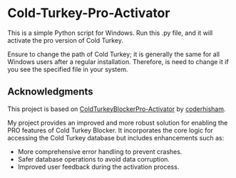 # Cold-Turkey-Pro-Activator


This is a simple Python script for Windows. Run this .py file, and it will activate the pro version of Cold Turkey.

Ensure to change the path of Cold Turkey; it is generally the same for all Windows users after a regular installation. Therefore, is need to change it if you see the specified file in your system.







## Acknowledgments
This project is based on [ColdTurkeyBlockerPro-Activator](https://github.com/coderhisham/ColdTurkeyBlockerPro-Activator) by [coderhisham](https://github.com/coderhisham).

My project provides an improved and more robust solution for enabling the PRO features of Cold Turkey Blocker.  It incorporates the core logic for accessing the Cold Turkey database but includes enhancements such as:

*   More comprehensive error handling to prevent crashes.
*   Safer database operations to avoid data corruption.
*   Improved user feedback during the activation process.




